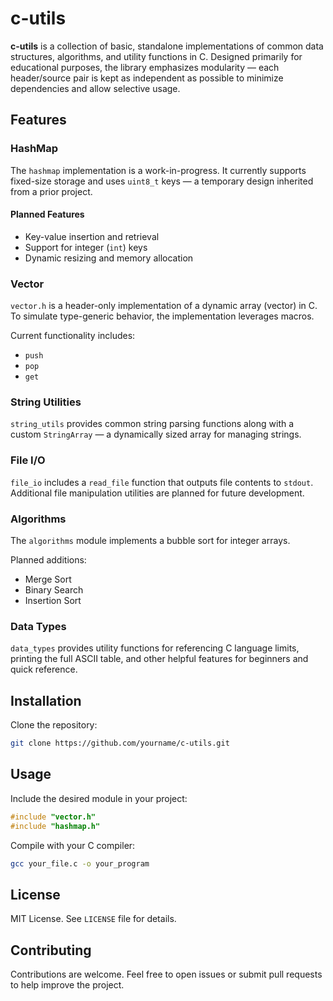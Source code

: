 # c-utils

**c-utils** is a collection of basic, standalone implementations of common data structures, algorithms, and utility functions in C.
Designed primarily for educational purposes, the library emphasizes modularity — each header/source pair is kept as independent as possible to minimize dependencies and allow selective usage.

## Features

### HashMap

The `hashmap` implementation is a work-in-progress. It currently supports fixed-size storage and uses `uint8_t` keys — a temporary design inherited from a prior project.

#### Planned Features

* Key-value insertion and retrieval
* Support for integer (`int`) keys
* Dynamic resizing and memory allocation

### Vector

`vector.h` is a header-only implementation of a dynamic array (vector) in C. To simulate type-generic behavior, the implementation leverages macros.

Current functionality includes:

* `push`
* `pop`
* `get`

### String Utilities

`string_utils` provides common string parsing functions along with a custom `StringArray` — a dynamically sized array for managing strings.

### File I/O

`file_io` includes a `read_file` function that outputs file contents to `stdout`. Additional file manipulation utilities are planned for future development.

### Algorithms

The `algorithms` module implements a bubble sort for integer arrays.

Planned additions:

* Merge Sort
* Binary Search
* Insertion Sort

### Data Types

`data_types` provides utility functions for referencing C language limits, printing the full ASCII table, and other helpful features for beginners and quick reference.

## Installation

Clone the repository:

```sh
git clone https://github.com/yourname/c-utils.git
```

## Usage

Include the desired module in your project:

```c
#include "vector.h"
#include "hashmap.h"
```

Compile with your C compiler:

```sh
gcc your_file.c -o your_program
```

## License

MIT License. See `LICENSE` file for details.

## Contributing

Contributions are welcome. Feel free to open issues or submit pull requests to help improve the project.
